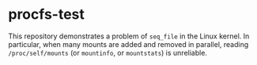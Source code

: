 # procfs-test

This repository demonstrates a problem of `seq_file` in the Linux kernel.
In particular, when many mounts are added and removed in parallel, reading
`/proc/self/mounts` (or `mountinfo`, or `mountstats`) is unreliable.
